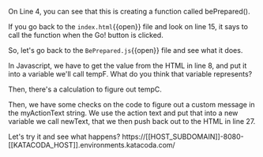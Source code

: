 On Line 4, you can see that this is creating a function called bePrepared().  

If you go back to the `index.html`{{open}} file and look on line 15, it says to call the function when the Go! button is clicked.

So, let's go back to the `BePrepared.js`{{open}} file and see what it does.

In Javascript, we have to get the value from the HTML in line 8, and put it into a variable we'll call tempF.  What do you think that variable represents?

Then, there's a calculation to figure out tempC.

Then, we have some checks on the code to figure out a custom message in the myActionText string.  We use the action text and put that into a new variable we call newText, that we then push back out to the HTML in line 27.

Let's try it and see what happens?   https://[[HOST_SUBDOMAIN]]-8080-[[KATACODA_HOST]].environments.katacoda.com/